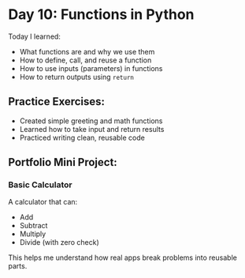 # Day 10: Functions in Python

Today I learned:

- What functions are and why we use them
- How to define, call, and reuse a function
- How to use inputs (parameters) in functions
- How to return outputs using `return`

## Practice Exercises:
- Created simple greeting and math functions
- Learned how to take input and return results
- Practiced writing clean, reusable code

## Portfolio Mini Project:
### Basic Calculator
A calculator that can:
- Add
- Subtract
- Multiply
- Divide (with zero check)

This helps me understand how real apps break problems into reusable parts.
